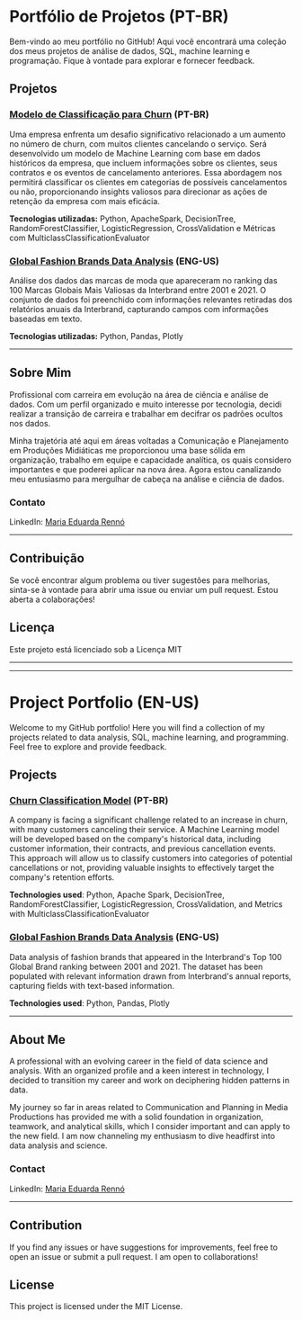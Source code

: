 # Portfólio de Projetos (PT-BR)

Bem-vindo ao meu portfólio no GitHub! Aqui você encontrará uma coleção dos meus projetos de análise de dados, SQL, machine learning e programação. Fique à vontade para explorar e fornecer feedback.

## Projetos

### [Modelo de Classificação para Churn](https://github.com/rr-mochiccino/portifolio_projects/blob/main/Modelo_de_Classifica%C3%A7%C3%A3o_para_Churn.ipynb) (PT-BR)

Uma empresa enfrenta um desafio significativo relacionado a um aumento no número de churn, com muitos clientes cancelando o serviço. Será desenvolvido um modelo de Machine Learning com base em dados históricos da empresa, que incluem informações sobre os clientes, seus contratos e os eventos de cancelamento anteriores. Essa abordagem nos permitirá classificar os clientes em categorias de possíveis cancelamentos ou não, proporcionando insights valiosos para direcionar as ações de retenção da empresa com mais eficácia.

**Tecnologias utilizadas:** Python, ApacheSpark, DecisionTree, RandomForestClassifier, LogisticRegression, CrossValidation e Métricas com MulticlassClassificationEvaluator

### [Global Fashion Brands Data Analysis](https://github.com/rr-mochiccino/portifolio_projects/blob/main/Data_Analysis_Global_Fashion_Brands.ipynb) (ENG-US)

Análise dos dados das marcas de moda que apareceram no ranking das 100 Marcas Globais Mais Valiosas da Interbrand entre 2001 e 2021. O conjunto de dados foi preenchido com informações relevantes retiradas dos relatórios anuais da Interbrand, capturando campos com informações baseadas em texto.

**Tecnologias utilizadas:** Python, Pandas, Plotly  

******

## Sobre Mim
Profissional com carreira em evolução na área de ciência e análise de dados. Com um perfil organizado e muito interesse por tecnologia, decidi realizar a transição de carreira e trabalhar em decifrar os padrões ocultos nos dados. 

Minha trajetória até aqui em áreas voltadas a Comunicação e Planejamento em Produções Midiáticas me proporcionou uma base sólida em organização, trabalho em equipe e capacidade analítica, os quais considero importantes e que poderei aplicar na nova área. Agora estou canalizando meu entusiasmo para mergulhar de cabeça na análise e ciência de dados.


### Contato

LinkedIn: [Maria Eduarda Rennó](https://www.linkedin.com/in/maria-eduarda-renn%C3%B3-2b216b289/)

******

## Contribuição
Se você encontrar algum problema ou tiver sugestões para melhorias, sinta-se à vontade para abrir uma issue ou enviar um pull request. Estou aberta a colaborações!

## Licença
Este projeto está licenciado sob a Licença MIT 

*******
*******

# Project Portfolio (EN-US)

Welcome to my GitHub portfolio! Here you will find a collection of my projects related to data analysis, SQL, machine learning, and programming. Feel free to explore and provide feedback.

## Projects

### [Churn Classification Model](https://github.com/rr-mochiccino/portifolio_projects/blob/main/Modelo_de_Classifica%C3%A7%C3%A3o_para_Churn.ipynb) (PT-BR)

A company is facing a significant challenge related to an increase in churn, with many customers canceling their service. A Machine Learning model will be developed based on the company's historical data, including customer information, their contracts, and previous cancellation events. This approach will allow us to classify customers into categories of potential cancellations or not, providing valuable insights to effectively target the company's retention efforts.

**Technologies used**: Python, Apache Spark, DecisionTree, RandomForestClassifier, LogisticRegression, CrossValidation, and Metrics with MulticlassClassificationEvaluator

### [Global Fashion Brands Data Analysis](https://github.com/rr-mochiccino/portifolio_projects/blob/main/Data_Analysis_Global_Fashion_Brands.ipynb) (ENG-US)

Data analysis of fashion brands that appeared in the Interbrand's Top 100 Global Brand ranking between 2001 and 2021. The dataset has been populated with relevant information drawn from Interbrand's annual reports, capturing fields with text-based information.

**Technologies used**: Python, Pandas, Plotly

******

## About Me
A professional with an evolving career in the field of data science and analysis. With an organized profile and a keen interest in technology, I decided to transition my career and work on deciphering hidden patterns in data.

My journey so far in areas related to Communication and Planning in Media Productions has provided me with a solid foundation in organization, teamwork, and analytical skills, which I consider important and can apply to the new field. I am now channeling my enthusiasm to dive headfirst into data analysis and science.

### Contact
LinkedIn: [Maria Eduarda Rennó](https://www.linkedin.com/in/maria-eduarda-renn%C3%B3-2b216b289/)

******

## Contribution
If you find any issues or have suggestions for improvements, feel free to open an issue or submit a pull request. I am open to collaborations!

## License
This project is licensed under the MIT License.
